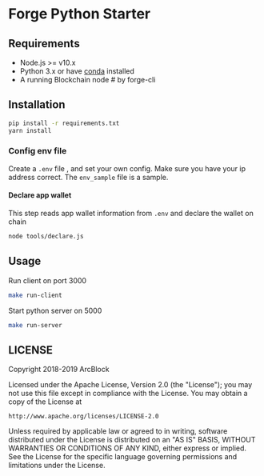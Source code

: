 # Forge Python Starter

## Requirements

- Node.js >= v10.x
- Python 3.x or have [conda](https://docs.conda.io/projects/conda/en/latest/user-guide/install/macos.html#install-macos-silent) installed
- A running Blockchain node # by forge-cli

## Installation

``` bash
pip install -r requirements.txt
yarn install
```

### Config env file

Create a `.env` file , and set your own config. Make sure you have your ip address correct.
The `env_sample` file is a sample.

#### Declare app wallet
This step reads app wallet information from `.env` and declare the wallet on chain

```bash
node tools/declare.js
```

## Usage

Run client on port 3000

```bash
make run-client
```

Start python server on 5000

```bash
make run-server
```

## LICENSE

Copyright 2018-2019 ArcBlock

Licensed under the Apache License, Version 2.0 (the "License");
you may not use this file except in compliance with the License.
You may obtain a copy of the License at

    http://www.apache.org/licenses/LICENSE-2.0

Unless required by applicable law or agreed to in writing, software
distributed under the License is distributed on an "AS IS" BASIS,
WITHOUT WARRANTIES OR CONDITIONS OF ANY KIND, either express or implied.
See the License for the specific language governing permissions and
limitations under the License.
